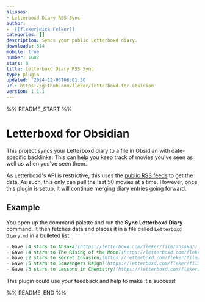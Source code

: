 ```yaml
---
aliases:
- Letterboxd Diary RSS Sync
author:
- '[[fleker|Nick Felker]]'
categories: []
description: Syncs your public Letterboxd diary.
downloads: 614
mobile: true
number: 1602
stars: 6
title: Letterboxd Diary RSS Sync
type: plugin
updated: '2024-12-03T08:01:30'
url: https://github.com/fleker/letterboxd-for-obsidian
version: 1.1.1
---
```


%% README_START %%

# Letterboxd for Obsidian

This project syncs your Letterboxd diary to a file in Obsidian with date-specific backlinks. This can help you keep track of movies you've seen as well as when you've seen them.

As Letterboxd's API is restrictive, this uses the [public RSS feeds](https://letterboxd.com/fleker/rss/) to get the data. As such, this only can pull the last 50 movies at a time. However, once this plugin is setup, it will continue merging diary entries going forward.

## Example

You open up the command palette and run the **Sync Letterboxd Diary** command. It then fetches data and places it in a file called `Letterboxd Diary.md` in a bulleted list.

```md
- Gave [4 stars to Ahsoka](https://letterboxd.com/fleker/film/ahsoka/) on [[2024-04-04]]
- Gave [4 stars to The Rising of the Moon](https://letterboxd.com/fleker/film/the-rising-of-the-moon/) on [[2024-03-30]]
- Gave [2 stars to Secret Invasion](https://letterboxd.com/fleker/film/secret-invasion/) on [[2024-03-21]]
- Gave [5 stars to Scavengers Reign](https://letterboxd.com/fleker/film/scavengers-reign/) on [[2024-03-20]]
- Gave [3 stars to Lessons in Chemistry](https://letterboxd.com/fleker/film/lessons-in-chemistry/) on [[2024-03-19]]
```

This plugin could use your feedback and help to make it a success!

%% README_END %%
